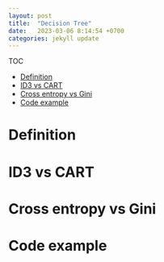 ```yaml
---
layout: post
title:  "Decision Tree"
date:   2023-03-06 8:14:54 +0700
categories: jekyll update
---
```


TOC
- [Definition](#define)
- [ID3 vs CART](#algo)
- [Cross entropy vs Gini](#loss)
- [Code example](#code)

# Definition <a name="define"></a>



# ID3 vs CART <a name="algo"></a>



# Cross entropy vs Gini <a name="loss"></a>



# Code example <a name="code"></a>




